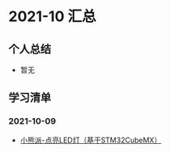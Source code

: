 # 2021-10 汇总

## 个人总结
* 暂无

## 学习清单
### 2021-10-09
* [小熊派-点亮LED灯（基于STM32CubeMX）](./2021-10-09/小熊派-点亮LED灯（基于STM32CubeMX）.md)
